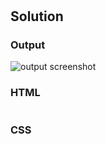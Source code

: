 # 

## Solution
### Output
![output screenshot](./../screenshot/xx.png)
### HTML
```html

```

### CSS
```css

```

